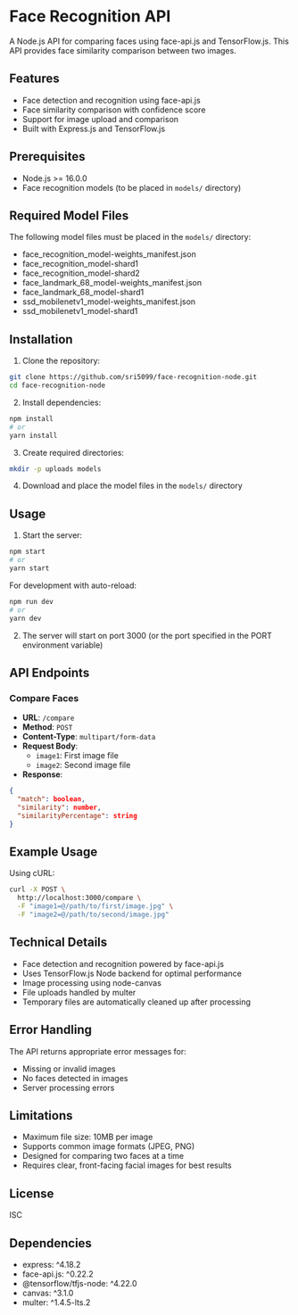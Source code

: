 # Face Recognition API

A Node.js API for comparing faces using face-api.js and TensorFlow.js. This API provides face similarity comparison between two images.

## Features

- Face detection and recognition using face-api.js
- Face similarity comparison with confidence score
- Support for image upload and comparison
- Built with Express.js and TensorFlow.js

## Prerequisites

- Node.js >= 16.0.0
- Face recognition models (to be placed in `models/` directory)

## Required Model Files

The following model files must be placed in the `models/` directory:
- face_recognition_model-weights_manifest.json
- face_recognition_model-shard1
- face_recognition_model-shard2
- face_landmark_68_model-weights_manifest.json
- face_landmark_68_model-shard1
- ssd_mobilenetv1_model-weights_manifest.json
- ssd_mobilenetv1_model-shard1

## Installation

1. Clone the repository:
```bash
git clone https://github.com/sri5099/face-recognition-node.git
cd face-recognition-node
```

2. Install dependencies:
```bash
npm install
# or
yarn install
```

3. Create required directories:
```bash
mkdir -p uploads models
```

4. Download and place the model files in the `models/` directory

## Usage

1. Start the server:
```bash
npm start
# or
yarn start
```

For development with auto-reload:
```bash
npm run dev
# or
yarn dev
```

2. The server will start on port 3000 (or the port specified in the PORT environment variable)

## API Endpoints

### Compare Faces
- **URL**: `/compare`
- **Method**: `POST`
- **Content-Type**: `multipart/form-data`
- **Request Body**:
  - `image1`: First image file
  - `image2`: Second image file
- **Response**:
```json
{
  "match": boolean,
  "similarity": number,
  "similarityPercentage": string
}
```

## Example Usage

Using cURL:
```bash
curl -X POST \
  http://localhost:3000/compare \
  -F "image1=@/path/to/first/image.jpg" \
  -F "image2=@/path/to/second/image.jpg"
```

## Technical Details

- Face detection and recognition powered by face-api.js
- Uses TensorFlow.js Node backend for optimal performance
- Image processing using node-canvas
- File uploads handled by multer
- Temporary files are automatically cleaned up after processing

## Error Handling

The API returns appropriate error messages for:
- Missing or invalid images
- No faces detected in images
- Server processing errors

## Limitations

- Maximum file size: 10MB per image
- Supports common image formats (JPEG, PNG)
- Designed for comparing two faces at a time
- Requires clear, front-facing facial images for best results

## License

ISC

## Dependencies

- express: ^4.18.2
- face-api.js: ^0.22.2
- @tensorflow/tfjs-node: ^4.22.0
- canvas: ^3.1.0
- multer: ^1.4.5-lts.2